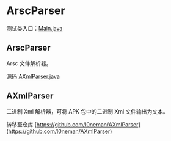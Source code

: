 # ArscParser

测试类入口：[Main.java](./src/com/runing/utilslib/arscparser/Main.java)



## ArscParser

Arsc 文件解析器。 

源码 [AXmlParser.java](./src/com/runing/utilslib/arscparser/core/ArscParser.java)



## AXmlParser

二进制 Xml 解析器，可将 APK 包中的二进制 Xml 文件输出为文本。

转移至仓库 [https://github.com/l0neman/AXmlParser](https://github.com/l0neman/AXmlParser)